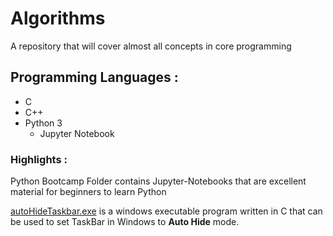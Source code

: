 # Algorithms

A repository that will cover almost all concepts in core programming

## Programming Languages :
- C
- C++
- Python 3
	- Jupyter Notebook
    
 

### Highlights :
    
   Python Bootcamp Folder contains Jupyter-Notebooks that are excellent material for beginners to learn Python

   [autoHideTaskbar.exe](https://github.com/suffisme/Algorithms/blob/master/Windows/autoHideTaskBar.exe) is a windows executable program written in C that can be used to set TaskBar in Windows to <B>Auto Hide</B> mode.
